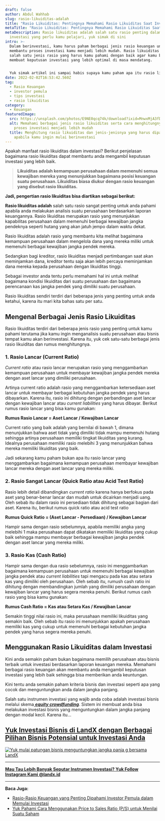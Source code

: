 ```yaml
---
draft: false
author: Abdul Wahhab
slug: rasio-likuiditas-adalah
title: "Rasio Likuiditas: Pentingnya Memahami Rasio Likuiditas Saat Investasi"
metaTitle: "Rasio Likuiditas: Pentingnya Memahami Rasio Likuiditas Saat Investasi"
metaDescription: Rasio likuiditas adalah salah satu rasio penting dalam
  investasi yang perlu kamu pelajari, yuk simak di sini
intro: >-
  Dalam berinvestasi, kamu harus paham berbagai jenis rasio keuangan untuk
  membantu proses investasi kamu menjadi lebih mudah. Rasio likuiditas adalah
  salah satu jenis rasio yang harus kamu pahami dengan baik agar kamu bisa
  membuat keputusan investasi yang lebih optimal di masa mendatang. 


  Yuk simak artikel ini sampai habis supaya kamu paham apa itu rasio likuiditas dan cara menghitung berbagai jenis rasio likuiditas......
date: 2022-02-02T16:53:42.560Z
tag:
  - Rasio Keuangan
  - investor pemula
  - tips investasi
  - rasio likuiditas
category:
  - Keuangan
featuredImage:
  src: https://unsplash.com/photos/E9NE0qcq74k/download?ixid=MnwxMjA3fDB8MXxzZWFyY2h8MTR8fGNhc2glMjByYXRpb3x8MHx8fHwxNjQzODIwMzk4&force=true
  alt: Memahami berbagai jenis rasio likuiditas serta cara menghitungnya agar
    proses investasi menjadi lebih mudah
  title: Menghitung rasio likuiditas dan jenis-jenisnya yang harus dipahami
    apabila kamu ingin mulai berinvestasi
---
```

Apakah manfaat rasio likuiditas dalam investasi? Berikut penjelasan bagaimana rasio likuiditas dapat membantu anda mengambil keputusan investasi yang lebih baik.

> **Likuiditas adalah kemampuan perusahaan dalam memenuhi semua kewajiban mereka yang menunjukkan bagaimana posisi keuangan suatu perusahaan. Likuiditas biasa diukur dengan rasio keuangan yang disebut rasio likuiditas.**

**Jadi, pengertian rasio likuiditas bisa diartikan sebagai berikut:**

**Rasio likuiditas adalah** salah satu rasio sangat penting untuk anda pahami apabila anda melakukan analisis suatu perusahaan berdasarkan laporan keuangannya. Rasio likuiditas merupakan rasio yang menunjukkan kapabilitas perusahaan dalam memenuhi berbagai kewajiban jangka pendeknya seperti hutang yang akan jatuh jempo dalam waktu dekat.

Rasio likuiditas adalah rasio yang membantu kita melihat bagaimana kemampuan perusahaan dalam mengelola dana yang mereka miliki untuk memenuhi berbagai kewajiban jangka pendek mereka. 

Sedangkan bagi kreditor, rasio likuiditas menjadi pertimbangan saat akan meminjamkan dana, kreditor tentu saja akan lebih percaya meminjamkan dana mereka kepada perusahaan dengan likuiditas tinggi.

Sebagai investor anda tentu perlu memahami hal ini untuk melihat bagaimana kondisi likuiditas dari suatu perusahaan dan bagaimana perencanaan kas jangka pendek yang dimiliki suatu perusahaan.

Rasio likuiditas sendiri terdiri dari beberapa jenis yang penting untuk anda ketahui, karena itu mari kita bahas satu per satu.

## Mengenal Berbagai Jenis Rasio Likuiditas

Rasio likuiditas terdiri dari beberapa jenis rasio yang penting untuk kamu pahami terutama jika kamu ingin menganalisis suatu perusahaan atau bisnis tempat kamu akan berinvestasi. Karena itu, yuk cek satu-satu berbagai jenis rasio likuiditas dan rumus menghitungnya.

### 1. Rasio Lancar (Current Ratio)

*Current ratio* atau rasio lancar merupakan rasio yang menggambarkan kemampuan perusahaan untuk membayar kewajiban jangka pendek mereka dengan aset lancar yang dimiliki perusahaan. 

Artinya current ratio adalah rasio yang menggambarkan ketersediaan aset lancar untuk membayar berbagai kebutuhan jangka pendek yang harus dibayarkan. Karena itu, rasio ini dihitung dengan perbandingan aset lancar dengan kewajiban lancar atau *current liabilities* yang harus dibayar. Berikut rumus rasio lancar yang bisa kamu gunakan:

**Rumus Rasio Lancar = Aset Lancar / Kewajiban Lancar**

Current ratio yang baik adalah yang bernilai di bawah 1, dimana menunjukkan bahwa aset tidak yang dimiliki tidak mampu memenuhi hutang sehingga artinya perusahaan memiliki tingkat likuiditas yang kurang. Idealnya perusahaan memiliki rasio melebihi 3 yang menunjukkan bahwa mereka memiliki likuiditas yang baik.

Jadi sekarang kamu paham bukan apa itu rasio lancar yang menggambarkan bagaimana kemampuan perusahaan membayar kewajiban lancar mereka dengan aset lancar yang mereka miliki.

### 2. Rasio Sangat Lancar (Quick Ratio atau Acid Test Ratio)

Rasio lebih detail dibandingkan *current ratio* karena hanya berfokus pada aset yang benar-benar lancar dan mudah untuk dicairkan menjadi uang. Oleh sebab itu dalam rasio ini persediaan tidak dihitung sebagai bagian dari aset. Karena itu, berikut rumus quick ratio atau acid test ratio

**Rumus Quick Ratio = (Aset Lancar - Persediaan) / Kewajiban Lancar**

Hampir sama dengan rasio sebelumnya, apabila memiliki angka yang melebihi 1 maka perusahaan dapat dikatakan memiliki likuiditas yang cukup baik sehingga mampu membayar berbagai kewajiban jangka pendek dengan aset lancar yang mereka miliki.

### 3. Rasio Kas (Cash Ratio)

Hampir sama dengan dua rasio sebelumnya, rasio ini menggambarkan bagaimana kemampuan perusahaan untuk memenuhi berbagai kewajiban jangka pendek atau *current liabilities* tapi mengacu pada kas atau setara kas yang dimiliki oleh perusahaan. Oleh sebab itu, rumush cash ratio ini dihitung dengan membandingkan jumlah yang dimiliki perusahaan dengan kewajiban lancar yang harus segera mereka penuhi. Berikut rumus cash rasio yang bisa kamu gunakan:

**Rumus Cash Ratio = Kas atau Setara Kas / Kewajiban Lancar**

Semakin tinggi nilai rasio ini, maka perusahaan memiliki likuiditas yang semakin baik. Oleh sebab itu rasio ini menunjukkan apakah perusahaan memiliki kas yang cukup untuk memenuhi berbagai kebutuhan jangka pendek yang harus segera mereka penuhi.

## **Menggunakan Rasio Likuiditas dalam Investasi**

Kini anda semakin paham bukan bagaimana memilih perusahaan atau bisnis terbaik untuk investasi berdasarkan laporan keuangan mereka. Memahami berbagai rasio keuangan akan membantu anda mengambil keputusan investasi yang lebih baik sehingga bisa memberikan anda keuntungan.

Kini tentu anda semakin paham kriteria bisnis dan investasi seperti apa yang cocok dan menguntungkan anda dalam jangka panjang.

Salah satu instrumen investasi yang wajib anda coba adalah investasi bisnis melalui skema[ ***equity crowdfunding***](https://landx.id/). Sistem ini membuat anda bisa melakukan investasi bisnis yang menguntungkan dalam jangka panjang dengan modal kecil. Karena itu…

## **[Yuk Investasi Bisnis di LandX dengan Berbagai Pilihan Bisnis Potensial untuk Investasi Anda](https://landx.id/)**

[![Yuk mulai patungan bisnis menguntungkan jangka panja g bersama LandX](https://accountgram-production.sfo2.cdn.digitaloceanspaces.com/landx_ghost/2021/09/Equity-Crowdfunding-di-Indonesia-1--3.png)](https://landx.id/project/?utm_source=Blog&utm_medium=organic+keyword&utm_campaign=blog&utm_id=Blog)

- - -

**[Mau Tau Lebih Banyak Seputar Instrumen Investasi? Yuk Follow Instagram Kami @landx.id](https://www.instagram.com/landx.id/)**

- - -



**Baca Juga:**

* [Rasio-Rasio Keuangan yang Penting Dipahami Investor Pemula dalam Memulai Investasi](https://landx.id/blog/rasio-rasio-keuangan-yang-penting-dalam-investasi/)
* [Yuk Pahami Cara Menggunakan Price to Sales Ratio (P/S) untuk Menilai Suatu Saham](https://landx.id/blog/price-to-sales-ratio-adalah/)